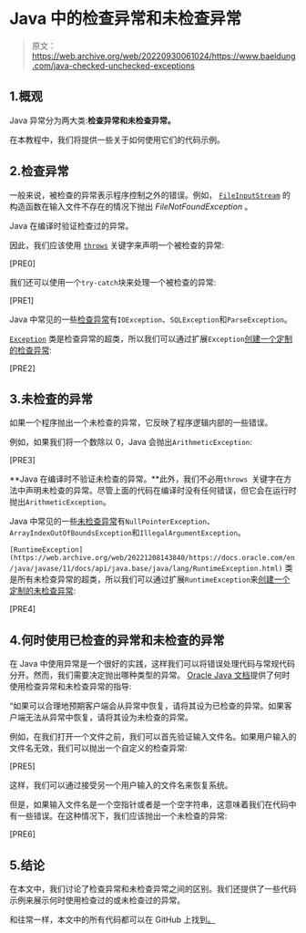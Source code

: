 # Java 中的检查异常和未检查异常

> 原文：<https://web.archive.org/web/20220930061024/https://www.baeldung.com/java-checked-unchecked-exceptions>

## 1.概观

Java 异常分为两大类:**检查异常和未检查异常。**

在本教程中，我们将提供一些关于如何使用它们的代码示例。

## 2.检查异常

一般来说，被检查的异常表示程序控制之外的错误。例如， [`FileInputStream`](https://web.archive.org/web/20221208143840/https://docs.oracle.com/en/java/javase/11/docs/api/java.base/java/io/FileInputStream.html#%3Cinit%3E(java.io.File)) 的构造函数在输入文件不存在的情况下抛出 *FileNotFoundException* 。

Java 在编译时验证检查过的异常。

因此，我们应该使用 [`throws`](/web/20221208143840/https://www.baeldung.com/java-throw-throws) 关键字来声明一个被检查的异常:

[PRE0]

我们还可以使用一个`try-catch`块来处理一个被检查的异常:

[PRE1]

Java 中常见的一些[检查异常](/web/20221208143840/https://www.baeldung.com/java-common-exceptions)有`IOException`、`SQLException`和`ParseException`。

[`Exception`](https://web.archive.org/web/20221208143840/https://docs.oracle.com/en/java/javase/11/docs/api/java.base/java/lang/Exception.html) 类是检查异常的超类，所以我们可以通过扩展`Exception`[创建一个定制的检查异常](/web/20221208143840/https://www.baeldung.com/java-new-custom-exception):

[PRE2]

## 3.未检查的异常

如果一个程序抛出一个未检查的异常，它反映了程序逻辑内部的一些错误。

例如，如果我们将一个数除以 0，Java 会抛出`ArithmeticException`:

[PRE3]

**Java 在编译时不验证未检查的异常。**此外，我们不必用`throws `关键字在方法中声明未检查的异常。尽管上面的代码在编译时没有任何错误，但它会在运行时抛出`ArithmeticException`。

Java 中常见的一些[未检查异常](/web/20221208143840/https://www.baeldung.com/java-common-exceptions)有`NullPointerException`、`ArrayIndexOutOfBoundsException`和`IllegalArgumentException`。

`[RuntimeException](https://web.archive.org/web/20221208143840/https://docs.oracle.com/en/java/javase/11/docs/api/java.base/java/lang/RuntimeException.html)` 类是所有未检查异常的超类，所以我们可以通过扩展`RuntimeException`来[创建一个定制的未检查异常](/web/20221208143840/https://www.baeldung.com/java-new-custom-exception):

[PRE4]

## 4.何时使用已检查的异常和未检查的异常

在 Java 中使用异常是一个很好的实践，这样我们可以将错误处理代码与常规代码分开。然而，我们需要决定抛出哪种类型的异常。 [Oracle Java 文档](https://web.archive.org/web/20221208143840/https://docs.oracle.com/javase/tutorial/essential/exceptions/runtime.html)提供了何时使用检查异常和未检查异常的指导:

“如果可以合理地预期客户端会从异常中恢复，请将其设为已检查的异常。如果客户端无法从异常中恢复，请将其设为未检查的异常。

例如，在我们打开一个文件之前，我们可以首先验证输入文件名。如果用户输入的文件名无效，我们可以抛出一个自定义的检查异常:

[PRE5]

这样，我们可以通过接受另一个用户输入的文件名来恢复系统。

但是，如果输入文件名是一个空指针或者是一个空字符串，这意味着我们在代码中有一些错误。在这种情况下，我们应该抛出一个未检查的异常:

[PRE6]

## 5.结论

在本文中，我们讨论了检查异常和未检查异常之间的区别。我们还提供了一些代码示例来展示何时使用检查过的或未检查过的异常。

和往常一样，本文中的所有代码都可以在 GitHub 上找到[。](https://web.archive.org/web/20221208143840/https://github.com/eugenp/tutorials/tree/master/core-java-modules/core-java-exceptions)